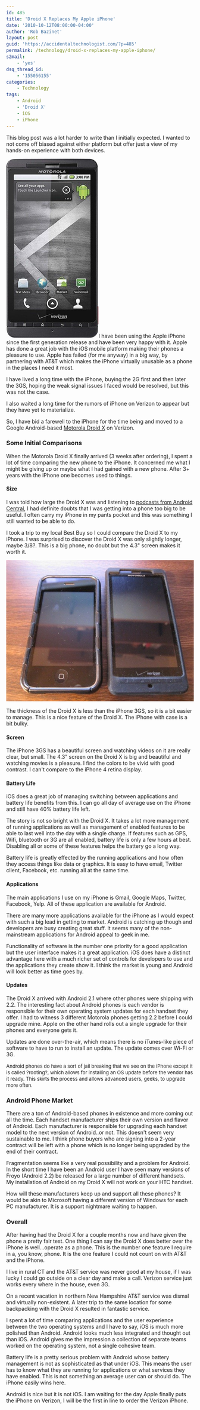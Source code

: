 ```yaml
---
id: 485
title: 'Droid X Replaces My Apple iPhone'
date: '2010-10-12T08:00:00-04:00'
author: 'Rob Bazinet'
layout: post
guid: 'https://accidentaltechnologist.com/?p=485'
permalink: /technology/droid-x-replaces-my-apple-iphone/
s2mail:
    - 'yes'
dsq_thread_id:
    - '155056155'
categories:
    - Technology
tags:
    - Android
    - 'Droid X'
    - iOS
    - iPhone
---
```


This blog post was a lot harder to write than I initially expected. I wanted to not come off biased against either platform but offer just a view of my hands-on experience with both devices.

![droidx](/assets/img/2010/10/droidx_thumb.jpg "droidx")I have been using the Apple iPhone since the first generation release and have been very happy with it. Apple has done a great job with the iOS mobile platform making their phones a pleasure to use. Apple has failed (for me anyway) in a big way, by partnering with AT&amp;T which makes the iPhone virtually unusable as a phone in the places I need it most.

I have lived a long time with the iPhone, buying the 2G first and then later the 3GS, hoping the weak signal issues I faced would be resolved, but this was not the case.

I also waited a long time for the rumors of iPhone on Verizon to appear but they have yet to materialize.

So, I have bid a farewell to the iPhone for the time being and moved to a Google Android-based [Motorola Droid X](https://www.motorola.com/Consumers/US-EN/Consumer-Product-and-Services/Mobile-Phones/Motorola-DROID-X-US-EN) on Verizon.

[](/assets/img/2010/10/droidx.jpg)

### Some Initial Comparisons

When the Motorola Droid X finally arrived (3 weeks after ordering), I spent a lot of time comparing the new phone to the iPhone. It concerned me what I might be giving up or maybe what I had gained with a new phone. After 3+ years with the iPhone one becomes used to things.

#### Size

I was told how large the Droid X was and listening to [podcasts from Android Central](https://www.androidcentral.com/podcast), I had definite doubts that I was getting into a phone too big to be useful. I often carry my iPhone in my pants pocket and this was something I still wanted to be able to do.

I took a trip to my local Best Buy so I could compare the Droid X to my iPhone. I was surprised to discover the Droid X was only slightly longer, maybe 3/8?. This is a big phone, no doubt but the 4.3" screen makes it worth it.

[![iPhoneDroidX](/assets/img/2010/10/iPhoneDroidX_thumb.jpg "iPhoneDroidX")](/assets/img/2010/10/iPhoneDroidX1.jpg)

The thickness of the Droid X is less than the iPhone 3GS, so it is a bit easier to manage. This is a nice feature of the Droid X. The iPhone with case is a bit bulky.

#### Screen

The iPhone 3GS has a beautiful screen and watching videos on it are really clear, but small. The 4.3" screen on the Droid X is big and beautiful and watching movies is a pleasure. I find the colors to be vivid with good contrast. I can't compare to the iPhone 4 retina display.

#### Battery Life

iOS does a great job of managing switching between applications and battery life benefits from this. I can go all day of average use on the iPhone and still have 40% battery life left.

The story is not so bright with the Droid X. It takes a lot more management of running applications as well as management of enabled features to be able to last well into the day with a single charge. If features such as GPS, Wifi, bluetooth or 3G are all enabled, battery life is only a few hours at best. Disabling all or some of these features helps the battery go a long way.

Battery life is greatly effected by the running applications and how often they access things like data or graphics. It is easy to have email, Twitter client, Facebook, etc. running all at the same time.

#### Applications

The main applications I use on my iPhone is Gmail, Google Maps, Twitter, Facebook, Yelp. All of these application are available for Android.

There are many more applications available for the iPhone as I would expect with such a big lead in getting to market. Android is catching up though and developers are busy creating great stuff. It seems many of the non-mainstream applications for Android appeal to geek in me.

Functionality of software is the number one priority for a good application but the user interface makes it a great application. iOS does have a distinct advantage here with a much richer set of controls for developers to use and the applications they create show it. I think the market is young and Android will look better as time goes by.

#### Updates

The Droid X arrived with Android 2.1 where other phones were shipping with 2.2. The interesting fact about Android phones is each vendor is responsible for their own operating system updates for each handset they offer. I had to witness 3 different Motorola phones getting 2.2 before I could upgrade mine. Apple on the other hand rolls out a single upgrade for their phones and everyone gets it.

Updates are done over-the-air, which means there is no iTunes-like piece of software to have to run to install an update. The update comes over Wi-Fi or 3G.

<span style="font-size: 13px">Android phones do have a sort of jail breaking that we see on the iPhone except it is called ?rooting?, which allows for installing an OS update before the vendor has it ready. This skirts the process and allows advanced users, geeks, to upgrade more often.</span>

### Android Phone Market

There are a ton of Android-based phones in existence and more coming out all the time. Each handset manufacturer ships their own version and flavor of Android. Each manufacturer is responsible for upgrading each handset model to the next version of Android..or not. This doesn't seem very sustainable to me. I think phone buyers who are signing into a 2-year contract will be left with a phone which is no longer being upgraded by the end of their contract.

Fragmentation seems like a very real possibility and a problem for Android. In the short time I have been an Android user I have seen many versions of Froyo (Android 2.2) be released for a large number of different handsets. My installation of Android on my Droid X will not work on your HTC handset.

How will these manufacturers keep up and support all these phones? It would be akin to Microsoft having a different version of Windows for each PC manufacturer. It is a support nightmare waiting to happen.

### Overall

After having had the Droid X for a couple months now and have given the phone a pretty fair test. One thing I can say the Droid X does better over the iPhone is well...operate as a phone. This is the number one feature I require in a, you know, phone. It is the one feature I could not count on with AT&amp;T and the iPhone.

I live in rural CT and the AT&amp;T service was never good at my house, if I was lucky I could go outside on a clear day and make a call. Verizon service just works every where in the house, even 3G.

On a recent vacation in northern New Hampshire AT&amp;T service was dismal and virtually non-existent. A later trip to the same location for some backpacking with the Droid X resulted in fantastic service.

I spent a lot of time comparing applications and the user experience between the two operating systems and I have to say, iOS is much more polished than Android. Android looks much less integrated and thought out than iOS. Android gives me the impression a collection of separate teams worked on the operating system, not a single cohesive team.

Battery life is a pretty serious problem with Android whose battery management is not as sophisticated as that under iOS. This means the user has to know what they are running for applications or what services they have enabled. This is not something an average user can or should do. The iPhone easily wins here.

Android is nice but it is not iOS. I am waiting for the day Apple finally puts the iPhone on Verizon, I will be the first in line to order the Verizon iPhone.